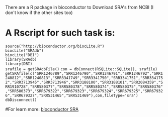 There are a R package in bioconductor to Download SRA's from NCBI (I don't know if the other sites too)

# A Rscript for such task is:  


`source("http://bioconductor.org/biocLite.R")`  
`biocLite("SRAdb")`  
`biocLite("DBI")`  
`library(SRAdb)`      
`library(DBI)`  
`srafile = getSRAdbFile()`
`con = dbConnect(RSQLite::SQLite(), srafile)` 
`getSRAfile(c("SRR1246789","SRR1246790","SRR1246791","SRR1246792","SRR1240812","SRR1240813","SRR3341749","SRR3341750","SRR3341751","SRR3341752","SRR3713945","SRR3713946","SRR3188100","SRR3188101","SRR2084359","SRR1910728","SRR580377","SRR580378","SRR580374","SRR580375","SRR580376","SRR580373","SRR679322","SRR679323","SRR679324","SRR679325","SRR679326","SRR679327","SRR531465","SRR531469"),con,fileType='sra')`  
`dbDisconnect()`

#For learn more:
[bioconductor SRA](https://bioconductor.org/packages/release/bioc/vignettes/SRAdb/inst/doc/SRAdb.pdf)
